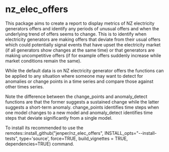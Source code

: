 # nz_elec_offers

This package aims to create a report to display metrics of NZ electricity generators offers and identify any periods of unusual offers and when the underlying trend of offers seems to change.  This is to identify when electricity generators are making offers that deviate from their usual offers which could potentially signal events that have upset the electricity market (if all generators show changes at the same time) or that generators are making uncompetitive offers (if for example offers suddenly increase while market conditions remain the same). 

While the default data is on NZ electricity generator offers the functions can be applied to any situation where someone may want to detect for anomalies or change points in a time series and compare those against other times series. 

Note the difference between the change_points and anomaly_detect functions are that the former suggests a sustained change while the latter suggests a short-term anomaly. change_points identifies time steps when one model changes to a new model and anomaly_detect identifies time steps that deviate significantly from a single model. 

To install its recommended to use the remotes::install_github("jenper/nz_elec_offers", INSTALL_opts="--install-tests", type='source', force=TRUE, build_vignettes = TRUE, dependencies=TRUE) command. 


